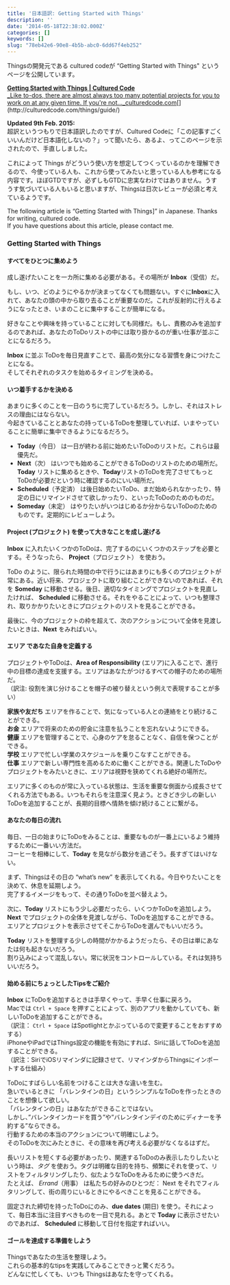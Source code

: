 ```yaml
---
title: '日本語訳: Getting Started with Things'
description: ''
date: '2014-05-18T22:38:02.000Z'
categories: []
keywords: []
slug: "78eb42e6-90e8-4b5b-abc0-6dd67f4eb252"
---
```

Thingsの開発元である cultured codeが “Getting Started with Things" というページを公開しています。

[**Getting Started with Things | Cultured Code**  
_Like to-dos, there are almost always too many potential projects for you to work on at any given time. If you're not…_culturedcode.com](http://culturedcode.com/things/guide/ "http://culturedcode.com/things/guide/")[](http://culturedcode.com/things/guide/)

**Updated 9th Feb. 2015:**  
超訳というつもりで日本語訳したのですが、Cultured Codeに「この記事すごくいいんだけど日本語化しないの？」って聞いたら、あるよ、ってこのページを示されたので、手直ししました。

これによって Things がどういう使い方を想定してつくっているのかを理解できるので、今使っている人も、これから使ってみたいと思っている人も参考になる内容です。ほぼGTDですが、必ずしもGTDに忠実なわけではありません。うすうす気づいている人もいると思いますが、Thingsは日次レビューが必須と考えているようです。

The following article is “Getting Started with Things\]” in Japanese. Thanks for writing, cultured code.  
If you have questions about this article, please contact me.

### Getting Started with Things

#### すべてをひとつに集めよう

成し遂げたいことを一カ所に集める必要がある。その場所が **Inbox**（受信）だ。

もし、いつ、どのようにやるかが決まってなくても問題ない。すぐに**Inbox**に入れて、あなたの頭の中から取り去ることが重要なのだ。これが反射的に行えるようになったとき、いまのことに集中することが簡単になる。

好きなことや興味を持っていることに対しても同様だ。もし、責務のみを追加するのであれば、あなたのToDoリストの中には取り掛かるのが重い仕事が並ぶことになるだろう。

**Inbox** に並ぶ ToDoを毎日見直すことで、最高の気分になる習慣を身につけたことになる。  
そしてそれぞれのタスクを始めるタイミングを決める。

#### いつ着手するかを決める

あまりに多くのことを一日のうちに完了しているだろう。しかし、それはストレスの理由にはならない。  
今起きていることとあなたの持っているToDoを整理していれば、いまやっていることに簡単に集中できるようになるだろう。

*   **Today**（今日） は一日が終わる前に始めたいToDoのリストだ。これらは最優先だ。
*   **Next**（次） はいつでも始めることができるToDoのリストのための場所だ。**Today** リストに集めるときや、**Today**リストのToDoを完了させてもっとToDoが必要だという時に確認するのにいい場所だ。
*   **Scheduled**（予定済） は後日始めたいToDo、まだ始められなかったり、特定の日にリマインドさせて欲しかったり、といったToDoのためのものだ。
*   **Someday**（未定） はやりたいがいつはじめるか分からないToDoのためのものです。定期的にレビューしよう。

#### Project (プロジェクト) を使って大きなことを成し遂げる

**Inbox** に入れたいくつかのToDoは、完了するのにいくつかのステップを必要とする。そうなったら、 **Project**（プロジェクト） を使おう。

ToDo のように、限られた時間の中で行うにはあまりにも多くのプロジェクトが常にある。近い将来、プロジェクトに取り組むことができないのであれば、それを **Someday** に移動させる。後日、適切なタイミングでプロジェクトを見直したければ、 **Scheduled** に移動させる。それをやることによって、いつも整理され、取りかかりたいときにプロジェクトのリストを見ることができる。

最後に、今のプロジェクトの枠を超えて、次のアクションについて全体を見渡したいときは、**Next** をみればいい。

#### エリア であなた自身を定義する

プロジェクトやToDoは、**Area of Responsibility** (エリア)に入ることで、進行中の目標の達成を支援する。エリアはあなたがつけるすべての帽子のための場所だ。  
（訳注: 役割を演じ分けることを帽子の被り替えという例えで表現することが多い）

**家族や友だち** エリアを作ることで、気になっている人との連絡をとり続けることができる。  
**お金** エリアで将来のための貯金に注意を払うことを忘れないようにできる。  
**健康** エリアを管理することで、心身のケアを怠ることなく、自信を保つことができる。  
**学校** エリアで忙しい学業のスケジュールを乗りこなすことができる。  
**仕事** エリアで新しい専門性を高めるために働くことができる。関連したToDoやプロジェクトをみたいときに、エリアは視野を狭めてくれる絶好の場所だ。

エリアに多くのものが常に入っている状態は、生活を重要な側面から成長させてくれる方法でもある。いつもそれらを注意深く見よう。ときどき少しの新しいToDoを追加することが、長期的目標へ情熱を傾け続けることに繋がる。

#### あなたの毎日の流れ

毎日、一日の始まりにToDoをみることは、重要なものが一番上にいるよう維持するために一番いい方法だ。  
コーヒーを相棒にして、**Today** を見ながら数分を過ごそう。長すぎてはいけない。

まず、Thingsはその日の “what’s new” を表示してくれる。今日やりたいことを決めて、休息を延期しよう。  
完了するイメージをもって、その通りToDoを並べ替えよう。

次に、**Today** リストにもう少し必要だったら、いくつかToDoを追加しよう。  
**Next** でプロジェクトの全体を見渡しながら、ToDoを追加することができる。  
エリアとプロジェクトを表示させてそこからToDoを選んでもいいだろう。

**Today** リストを整理する少しの時間がかかるようだったら、その日は単にあなたは何も起きないだろう。  
割り込みによって混乱しない。常に状況をコントロールしている。それは気持ちいいだろう。

#### 始める前にちょっとしたTipsをご紹介

**Inbox** にToDoを追加するときは手早くやって、手早く仕事に戻ろう。  
Macでは `Ctrl + Space` を押すことによって、別のアプリを動かしていても、新しいToDoを追加することができる。  
（訳注： `Ctrl + Space` はSpotlightとかぶっているので変更することをおすすめする）  
iPhoneやiPadではThings設定の機能を有効にすれば、Siriに話してToDoを追加することができる。  
（訳注：SiriでiOSリマインダに記録させて、リマインダからThingsにインポートする仕組み）

ToDoにすばらしい名前をつけることは大きな違いを生む。  
急いでいるときに 「バレンタインの日」というシンプルなToDoを作ったときのことを想像して欲しい。  
「バレンタインの日」はあなたができることではない。  
しかし、”バレンタインカードを買う”や”バレンタインデイのためにディナーを予約する”ならできる。  
行動するための本当のアクションについて明確にしよう。  
そのToDoを次にみたときに、その意味を再び考える必要がなくなるはずだ。

長いリストを短くする必要があったり、関連するToDoのみ表示したりしたいという時は、_タグ_ を使おう。タグは明確な目的を持ち、頻繁にそれを使って、リストをフィルタリングしたり、似たようなToDoをみるために使うべきだ。  
たとえば、 _Errand_（用事） は私たちの好みのひとつだ： Next をそれでフィルタリングして、街の周りにいるときにやるべきことを見ることができる。

固定された締切を持ったToDoにのみ、**due dates** (期日) を使う。それによって、毎日本当に注目すべきものを一目で見れる。あとで **Today** に表示させたいのであれば、 **Scheduled** に移動して日付を指定すればいい。

#### ゴールを達成する準備をしよう

Thingsであなたの生活を整理しよう。  
これらの基本的なtipsを実践してみることできっと驚くだろう。  
どんなに忙しくても、いつも Thingsはあなたを守ってくれる。